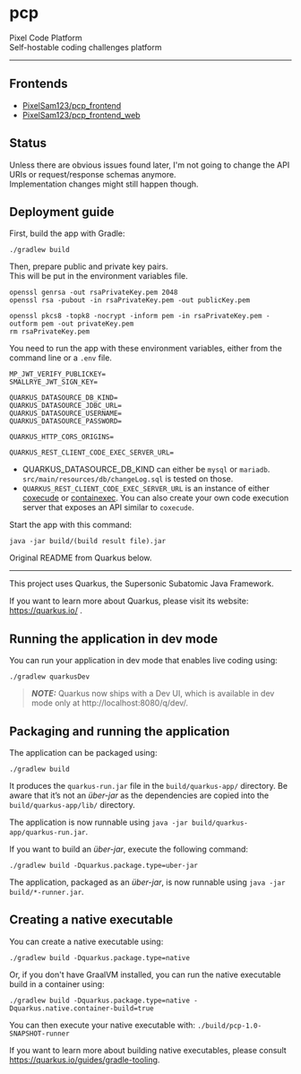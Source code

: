 # pcp

Pixel Code Platform  
Self-hostable coding challenges platform

---

## Frontends

- [PixelSam123/pcp_frontend](https://github.com/PixelSam123/pcp_frontend)
- [PixelSam123/pcp_frontend_web](https://github.com/PixelSam123/pcp_frontend_web)

## Status

Unless there are obvious issues found later, I'm not going to change the API URIs or request/response schemas anymore.  
Implementation changes might still happen though.

## Deployment guide

First, build the app with Gradle:

```
./gradlew build
```

Then, prepare public and private key pairs.  
This will be put in the environment variables file.

```
openssl genrsa -out rsaPrivateKey.pem 2048
openssl rsa -pubout -in rsaPrivateKey.pem -out publicKey.pem

openssl pkcs8 -topk8 -nocrypt -inform pem -in rsaPrivateKey.pem -outform pem -out privateKey.pem
rm rsaPrivateKey.pem
```

You need to run the app with these environment variables, either from the command line or a `.env` file.

```
MP_JWT_VERIFY_PUBLICKEY=
SMALLRYE_JWT_SIGN_KEY=

QUARKUS_DATASOURCE_DB_KIND=
QUARKUS_DATASOURCE_JDBC_URL=
QUARKUS_DATASOURCE_USERNAME=
QUARKUS_DATASOURCE_PASSWORD=

QUARKUS_HTTP_CORS_ORIGINS=

QUARKUS_REST_CLIENT_CODE_EXEC_SERVER_URL=
```

- QUARKUS_DATASOURCE_DB_KIND can either be `mysql` or `mariadb`. `src/main/resources/db/changeLog.sql` is tested on those.
- `QUARKUS_REST_CLIENT_CODE_EXEC_SERVER_URL` is an instance of either [coxecude](https://github.com/PixelSam123/coxecude) or [containexec](https://github.com/PixelSam123/containexec). You can also create your own code execution server that exposes an API similar to `coxecude`.

Start the app with this command:

```
java -jar build/(build result file).jar
```

Original README from Quarkus below.

---

This project uses Quarkus, the Supersonic Subatomic Java Framework.

If you want to learn more about Quarkus, please visit its website: https://quarkus.io/ .

## Running the application in dev mode

You can run your application in dev mode that enables live coding using:

```shell script
./gradlew quarkusDev
```

> **_NOTE:_**  Quarkus now ships with a Dev UI, which is available in dev mode only
> at http://localhost:8080/q/dev/.

## Packaging and running the application

The application can be packaged using:

```shell script
./gradlew build
```

It produces the `quarkus-run.jar` file in the `build/quarkus-app/` directory.
Be aware that it’s not an _über-jar_ as the dependencies are copied into
the `build/quarkus-app/lib/` directory.

The application is now runnable using `java -jar build/quarkus-app/quarkus-run.jar`.

If you want to build an _über-jar_, execute the following command:

```shell script
./gradlew build -Dquarkus.package.type=uber-jar
```

The application, packaged as an _über-jar_, is now runnable using `java -jar build/*-runner.jar`.

## Creating a native executable

You can create a native executable using:

```shell script
./gradlew build -Dquarkus.package.type=native
```

Or, if you don't have GraalVM installed, you can run the native executable build in a container
using:

```shell script
./gradlew build -Dquarkus.package.type=native -Dquarkus.native.container-build=true
```

You can then execute your native executable with: `./build/pcp-1.0-SNAPSHOT-runner`

If you want to learn more about building native executables, please
consult https://quarkus.io/guides/gradle-tooling.
